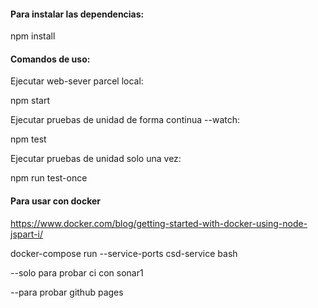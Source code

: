 #### Para instalar las dependencias:

npm install

#### Comandos de uso:

Ejecutar web-sever parcel local:

npm start

Ejecutar pruebas de unidad de forma continua --watch:

npm test

Ejecutar pruebas de unidad solo una vez:

npm run test-once

#### Para usar con docker

https://www.docker.com/blog/getting-started-with-docker-using-node-jspart-i/

docker-compose run --service-ports csd-service bash

--solo para probar ci con sonar1

--para probar github pages
